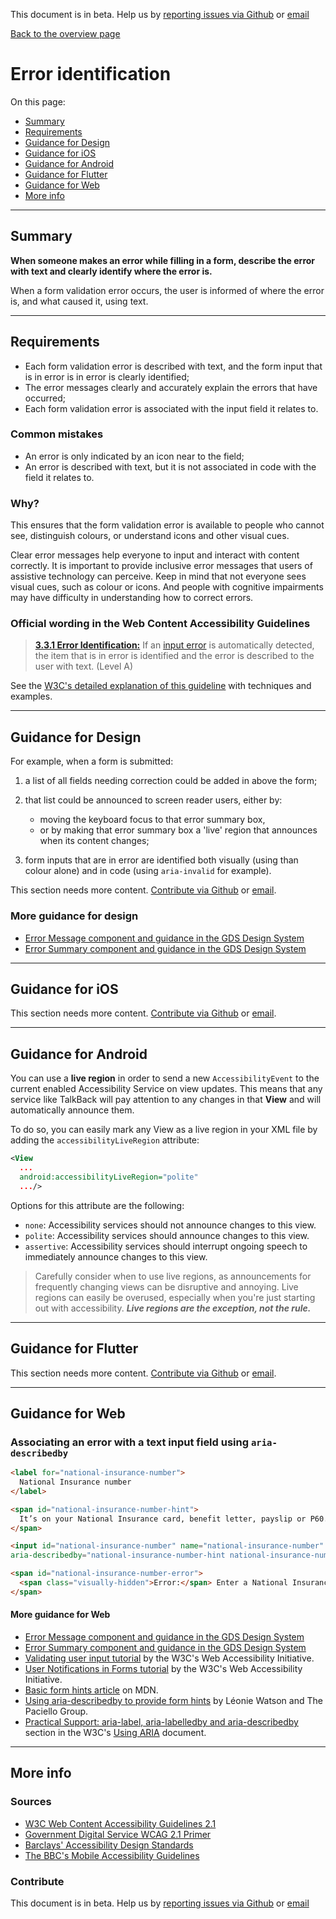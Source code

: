 This document is in beta. Help us by [reporting issues via Github](https://github.com/theappbusiness/accessibility-guidelines) or [email](mailto:a11y@kinandcarta.com)

[Back to the overview page](./../index.html)

# Error identification

On this page:
* [Summary](#summary)
* [Requirements](#requirements)
* [Guidance for Design](#guidance-for-design)
* [Guidance for iOS](#guidance-for-ios)
* [Guidance for Android](#guidance-for-android)
* [Guidance for Flutter](#guidance-for-flutter)
* [Guidance for Web](#guidance-for-web)
* [More info](#more-info)

---

## Summary

**When someone makes an error while filling in a form, describe the error with text and clearly identify where the error is.**

When a form validation error occurs, the user is informed of where the error is, and what caused it, using text.

---

## Requirements

*   Each form validation error is described with text, and the form input that is in error is in error is clearly identified;
*   The error messages clearly and accurately explain the errors that have occurred;
*   Each form validation error is associated with the input field it relates to.

### Common mistakes

*   An error is only indicated by an icon near to the field;
*   An error is described with text, but it is not associated in code with the field it relates to.

### Why?

This ensures that the form validation error is available to people who cannot see, distinguish colours, or understand icons and other visual cues.

Clear error messages help everyone to input and interact with content correctly. It is important to provide inclusive error messages that users of assistive technology can perceive. Keep in mind that not everyone sees visual cues, such as colour or icons. And people with cognitive impairments may have difficulty in understanding how to correct errors.

### Official wording in the Web Content Accessibility Guidelines

> [**3.3.1 Error Identification:**](https://www.w3.org/TR/UNDERSTANDING-WCAG20/content-structure-separation-programmatic.html) If an [input error](https://www.w3.org/TR/UNDERSTANDING-WCAG20/minimize-error-identified.html#input-errordef) is automatically detected, the item that is in error is identified and the error is described to the user with text. (Level A)

See the [W3C's detailed explanation of this guideline](https://www.w3.org/TR/UNDERSTANDING-WCAG20/content-structure-separation-programmatic.html) with techniques and examples.

---

## Guidance for Design

For example, when a form is submitted:
1. a list of all fields needing correction could be added in above the form;

2. that list could be announced to screen reader users, either by:
   * moving the keyboard focus to that error summary box,
   * or by making that error summary box a 'live' region that announces when its content changes;

3. form inputs that are in error are identified both visually (using than colour alone) and in code (using `aria-invalid` for example).

This section needs more content. [Contribute via Github](https://github.com/theappbusiness/accessibility-guidelines/) or [email](mailto:a11y@kinandcarta.com).

### More guidance for design

* [Error Message component and guidance in the GDS Design System](https://design-system.service.gov.uk/components/error-message/)
* [Error Summary component and guidance in the GDS Design System](https://design-system.service.gov.uk/components/error-summary/)

---

## Guidance for iOS

This section needs more content. [Contribute via Github](https://github.com/theappbusiness/accessibility-guidelines/) or [email](mailto:a11y@kinandcarta.com).

---

## Guidance for Android

You can use a **live region** in order to send a new `AccessibilityEvent` to the current enabled Accessibility Service on view updates. This means that any service like TalkBack will pay attention to any changes in that **View** and will automatically announce them.

To do so, you can easily mark any View as a live region in your XML file by adding the `accessibilityLiveRegion` attribute:

```xml
<View
  ...
  android:accessibilityLiveRegion="polite"
  .../>
```

Options for this attribute are the following:
- `none`: Accessibility services should not announce changes to this view.
- `polite`: Accessibility services should announce changes to this view.
- `assertive`: Accessibility services should interrupt ongoing speech to immediately announce changes to this view.

> Carefully consider when to use live regions, as announcements for frequently changing views can be disruptive and annoying. Live regions can easily be overused, especially when you're just starting out with accessibility. ***Live regions are the exception, not the rule.***


---

## Guidance for Flutter

This section needs more content. [Contribute via Github](https://github.com/theappbusiness/accessibility-guidelines/) or [email](mailto:a11y@kinandcarta.com).

---

## Guidance for Web

### Associating an error with a text input field using `aria-describedby`

```html
<label for="national-insurance-number">
  National Insurance number
</label>

<span id="national-insurance-number-hint">
  It’s on your National Insurance card, benefit letter, payslip or P60. For example, ‘QQ 12 34 56 C’.
</span>

<input id="national-insurance-number" name="national-insurance-number" type="text"
aria-describedby="national-insurance-number-hint national-insurance-number-error">

<span id="national-insurance-number-error">
  <span class="visually-hidden">Error:</span> Enter a National Insurance number in the correct format
</span>
```

#### More guidance for Web

* [Error Message component and guidance in the GDS Design System](https://design-system.service.gov.uk/components/error-message/)
* [Error Summary component and guidance in the GDS Design System](https://design-system.service.gov.uk/components/error-summary/)
* [Validating user input tutorial](https://www.w3.org/WAI/tutorials/forms/validation/) by the W3C's Web Accessibility Initiative.
* [User Notifications in Forms tutorial](https://www.w3.org/WAI/tutorials/forms/notifications/)  by the W3C's Web Accessibility Initiative.
* [Basic form hints article](https://developer.mozilla.org/en-US/docs/Web/Accessibility/ARIA/forms/Basic_form_hints) on MDN.
* [Using aria-describedby to provide form hints](https://www.paciellogroup.com/blog/2014/12/using-aria-describedby-to-provide-helpful-form-hints/) by Léonie Watson and The Paciello Group.
* [Practical Support: aria-label, aria-labelledby and aria-describedby](https://www.w3.org/TR/using-aria/#practical-support-aria-label-aria-labelledby-and-aria-describedby) section in the W3C's [Using ARIA](https://www.w3.org/TR/using-aria/) document.

---

## More info

### Sources

* [W3C Web Content Accessibility Guidelines 2.1](https://www.w3.org/TR/WCAG21/)
* [Government Digital Service WCAG 2.1 Primer](https://alphagov.github.io/wcag-primer/)
* [Barclays' Accessibility Design Standards](https://home.barclays/who-we-are/our-suppliers/our-requirements-of-external-suppliers/)
* [The BBC's Mobile Accessibility Guidelines](https://www.bbc.co.uk/guidelines/futuremedia/accessibility/mobile/summary)

### Contribute

This document is in beta. Help us by [reporting issues via Github](https://github.com/theappbusiness/accessibility-guidelines) or [email](mailto:a11y@kinandcarta.com)
